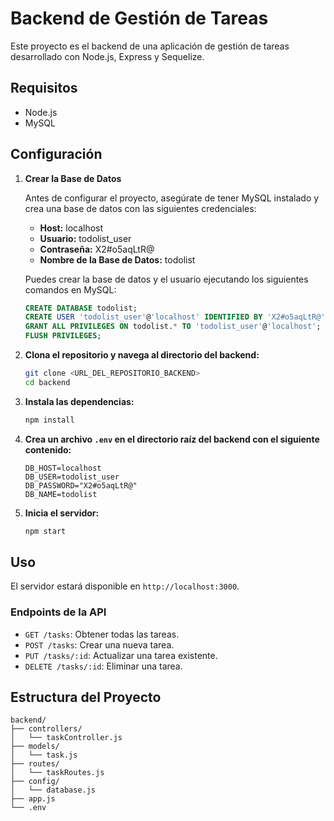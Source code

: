 # Backend de Gestión de Tareas

Este proyecto es el backend de una aplicación de gestión de tareas desarrollado con Node.js, Express y Sequelize.

## Requisitos

- Node.js
- MySQL

## Configuración

1. **Crear la Base de Datos**

   Antes de configurar el proyecto, asegúrate de tener MySQL instalado y crea una base de datos con las siguientes credenciales:

   - **Host:** localhost
   - **Usuario:** todolist_user
   - **Contraseña:** X2#o5aqLtR@
   - **Nombre de la Base de Datos:** todolist

   Puedes crear la base de datos y el usuario ejecutando los siguientes comandos en MySQL:

    ```sql
    CREATE DATABASE todolist;
    CREATE USER 'todolist_user'@'localhost' IDENTIFIED BY 'X2#o5aqLtR@';
    GRANT ALL PRIVILEGES ON todolist.* TO 'todolist_user'@'localhost';
    FLUSH PRIVILEGES;
    ```

2. **Clona el repositorio y navega al directorio del backend:**

    ```bash
    git clone <URL_DEL_REPOSITORIO_BACKEND>
    cd backend
    ```

3. **Instala las dependencias:**

    ```bash
    npm install
    ```

4. **Crea un archivo `.env` en el directorio raíz del backend con el siguiente contenido:**

    ```env
    DB_HOST=localhost
    DB_USER=todolist_user
    DB_PASSWORD="X2#o5aqLtR@"
    DB_NAME=todolist
    ```

5. **Inicia el servidor:**

    ```bash
    npm start
    ```

## Uso

El servidor estará disponible en `http://localhost:3000`.

### Endpoints de la API

- `GET /tasks`: Obtener todas las tareas.
- `POST /tasks`: Crear una nueva tarea.
- `PUT /tasks/:id`: Actualizar una tarea existente.
- `DELETE /tasks/:id`: Eliminar una tarea.

## Estructura del Proyecto

```plaintext
backend/
├── controllers/
│   └── taskController.js
├── models/
│   └── task.js
├── routes/
│   └── taskRoutes.js
├── config/
│   └── database.js
├── app.js
└── .env